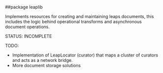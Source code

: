 ##package leaplib

Implements resources for creating and maintaining leaps documents, this includes the logic behind operational transforms and asynchronous document operations.

STATUS: INCOMPLETE

TODO:

- Implementation of LeapLocator (curator) that maps a cluster of curators and acts as a network bridge.
- More document storage solutions
